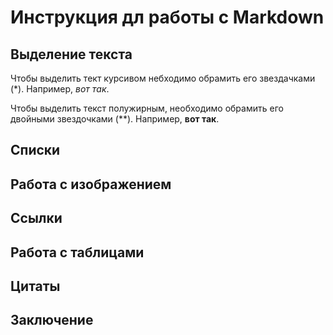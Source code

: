 # Инструкция дл работы с Markdown

## Выделение текста

Чтобы выделить тект курсивом небходимо обрамить его звездачками (*). Например, *вот так*.

Чтобы выделить текст полужирным, необходимо обрамить его двойными звездочками (**). Например, **вот так**.

## Списки

## Работа с изображением

## Ссылки

## Работа с таблицами

## Цитаты 

## Заключение